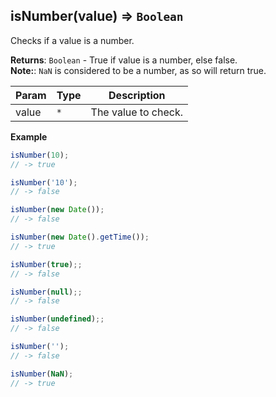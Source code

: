<a name="isNumber"></a>

## isNumber(value) ⇒ <code>Boolean</code>
Checks if a value is a number.

**Returns**: <code>Boolean</code> - True if value is a number, else false.  
**Note:**: `NaN` is considered to be a number, as so will return true.  

| Param | Type | Description |
| --- | --- | --- |
| value | <code>\*</code> | The value to check. |

**Example**  
```js
isNumber(10);
// -> true

isNumber('10');
// -> false

isNumber(new Date());
// -> false

isNumber(new Date().getTime());
// -> true

isNumber(true);;
// -> false

isNumber(null);;
// -> false

isNumber(undefined);;
// -> false

isNumber('');
// -> false

isNumber(NaN);
// -> true
```
